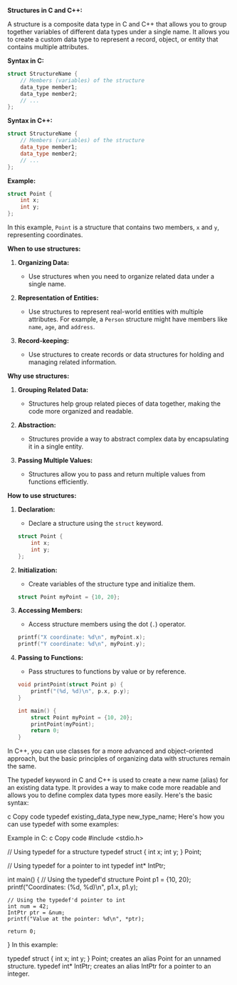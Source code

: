 **Structures in C and C++:**

A structure is a composite data type in C and C++ that allows you to group together variables of different data types under a single name. It allows you to create a custom data type to represent a record, object, or entity that contains multiple attributes.

**Syntax in C:**

```c
struct StructureName {
    // Members (variables) of the structure
    data_type member1;
    data_type member2;
    // ...
};
```

**Syntax in C++:**

```cpp
struct StructureName {
    // Members (variables) of the structure
    data_type member1;
    data_type member2;
    // ...
};
```

**Example:**

```c
struct Point {
    int x;
    int y;
};
```

In this example, `Point` is a structure that contains two members, `x` and `y`, representing coordinates.

**When to use structures:**

1. **Organizing Data:**
   - Use structures when you need to organize related data under a single name.

2. **Representation of Entities:**
   - Use structures to represent real-world entities with multiple attributes. For example, a `Person` structure might have members like `name`, `age`, and `address`.

3. **Record-keeping:**
   - Use structures to create records or data structures for holding and managing related information.

**Why use structures:**

1. **Grouping Related Data:**
   - Structures help group related pieces of data together, making the code more organized and readable.

2. **Abstraction:**
   - Structures provide a way to abstract complex data by encapsulating it in a single entity.

3. **Passing Multiple Values:**
   - Structures allow you to pass and return multiple values from functions efficiently.

**How to use structures:**

1. **Declaration:**
   - Declare a structure using the `struct` keyword.

    ```c
    struct Point {
        int x;
        int y;
    };
    ```

2. **Initialization:**
   - Create variables of the structure type and initialize them.

    ```c
    struct Point myPoint = {10, 20};
    ```

3. **Accessing Members:**
   - Access structure members using the dot (`.`) operator.

    ```c
    printf("X coordinate: %d\n", myPoint.x);
    printf("Y coordinate: %d\n", myPoint.y);
    ```

4. **Passing to Functions:**
   - Pass structures to functions by value or by reference.

    ```c
    void printPoint(struct Point p) {
        printf("(%d, %d)\n", p.x, p.y);
    }

    int main() {
        struct Point myPoint = {10, 20};
        printPoint(myPoint);
        return 0;
    }
    ```

In C++, you can use classes for a more advanced and object-oriented approach, but the basic principles of organizing data with structures remain the same.

The typedef keyword in C and C++ is used to create a new name (alias) for an existing data type. It provides a way to make code more readable and allows you to define complex data types more easily. Here's the basic syntax:

c
Copy code
typedef existing_data_type new_type_name;
Here's how you can use typedef with some examples:

Example in C:
c
Copy code
#include <stdio.h>

// Using typedef for a structure
typedef struct {
    int x;
    int y;
} Point;

// Using typedef for a pointer to int
typedef int* IntPtr;

int main() {
    // Using the typedef'd structure
    Point p1 = {10, 20};
    printf("Coordinates: (%d, %d)\n", p1.x, p1.y);

    // Using the typedef'd pointer to int
    int num = 42;
    IntPtr ptr = &num;
    printf("Value at the pointer: %d\n", *ptr);

    return 0;
}
In this example:

typedef struct { int x; int y; } Point; creates an alias Point for an unnamed structure.
typedef int* IntPtr; creates an alias IntPtr for a pointer to an integer.
